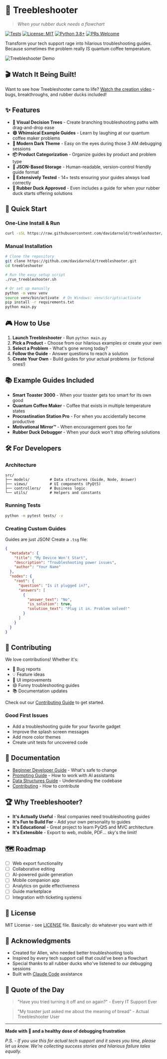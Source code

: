 # 🎯 Treebleshooter

> *When your rubber duck needs a flowchart*

[![Tests](https://github.com/davidarnold/treebleshooter/workflows/Tests/badge.svg)](https://github.com/davidarnold/treebleshooter/actions)
[![License: MIT](https://img.shields.io/badge/License-MIT-yellow.svg)](https://opensource.org/licenses/MIT)
[![Python 3.8+](https://img.shields.io/badge/python-3.8+-blue.svg)](https://www.python.org/downloads/)
[![PRs Welcome](https://img.shields.io/badge/PRs-welcome-brightgreen.svg)](CONTRIBUTING.md)

Transform your tech support rage into hilarious troubleshooting guides. Because sometimes the problem really IS quantum coffee temperature.

![Treebleshooter Demo](docs/images/demo.gif)

## 🎬 Watch It Being Built!

Want to see how Treebleshooter came to life? [Watch the creation video](https://your-video-link-here.com) - bugs, breakthroughs, and rubber ducks included!

## ✨ Features

- **🌳 Visual Decision Trees** - Create branching troubleshooting paths with drag-and-drop ease
- **😄 Whimsical Example Guides** - Learn by laughing at our quantum coffee maker problems
- **🎨 Modern Dark Theme** - Easy on the eyes during those 3 AM debugging sessions
- **📦 Product Categorization** - Organize guides by product and problem type
- **💾 JSON-Based Storage** - Human-readable, version-control friendly guide format
- **🧪 Extensively Tested** - 14+ tests ensuring your guides always load correctly
- **🦆 Rubber Duck Approved** - Even includes a guide for when your rubber duck starts offering solutions

## 🚀 Quick Start

### One-Line Install & Run

```bash
curl -sSL https://raw.githubusercontent.com/davidarnold/treebleshooter/main/run_treebleshooter.sh | bash
```

### Manual Installation

```bash
# Clone the repository
git clone https://github.com/davidarnold/treebleshooter.git
cd treebleshooter

# Run the easy setup script
./run_treebleshooter.sh

# Or set up manually
python -m venv venv
source venv/bin/activate  # On Windows: venv\Scripts\activate
pip install -r requirements.txt
python main.py
```

## 🎮 How to Use

1. **Launch Treebleshooter** - Run `python main.py`
2. **Pick a Product** - Choose from our hilarious examples or create your own
3. **Select a Problem** - What's gone wrong today?
4. **Follow the Guide** - Answer questions to reach a solution
5. **Create Your Own** - Build guides for your actual problems (or fictional ones!)

## 📚 Example Guides Included

- **Smart Toaster 3000** - When your toaster gets too smart for its own good
- **Quantum Coffee Maker** - Coffee that exists in multiple temperature states
- **Procrastination Station Pro** - For when you accidentally become productive
- **Motivational Mirror™** - When encouragement goes too far
- **Rubber Duck Debugger** - When your duck won't stop offering solutions

## 🛠️ For Developers

### Architecture
```
src/
├── models/         # Data structures (Guide, Node, Answer)
├── views/          # UI components (PyQt5)
├── controllers/    # Business logic
└── utils/          # Helpers and constants
```

### Running Tests
```bash
python -m pytest tests/ -v
```

### Creating Custom Guides
Guides are just JSON! Create a `.tsg` file:
```json
{
  "metadata": {
    "title": "My Device Won't Start",
    "description": "Troubleshooting power issues",
    "author": "Your Name"
  },
  "nodes": {
    "root": {
      "question": "Is it plugged in?",
      "answers": [
        {
          "answer_text": "No",
          "is_solution": true,
          "solution_text": "Plug it in. Problem solved!"
        }
      ]
    }
  }
}
```

## 🤝 Contributing

We love contributions! Whether it's:
- 🐛 Bug reports
- 💡 Feature ideas
- 🎨 UI improvements
- 😄 Funny troubleshooting guides
- 📚 Documentation updates

Check out our [Contributing Guide](CONTRIBUTING.md) to get started.

### Good First Issues
- Add a troubleshooting guide for your favorite gadget
- Improve the splash screen messages
- Add more color themes
- Create unit tests for uncovered code

## 📖 Documentation

- [Beginner Developer Guide](BEGINNER_DEVELOPER_GUIDE.md) - What's safe to change
- [Prompting Guide](ALLENS_PROMPTING_GUIDE.md) - How to work with AI assistants
- [Data Structures Guide](DATA_STRUCTURES_GUIDE.md) - Understanding the codebase
- [Contributing](CONTRIBUTING.md) - How to contribute

## 🏆 Why Treebleshooter?

- **It's Actually Useful** - Real companies need troubleshooting guides
- **It's Fun to Build For** - Add your own personality to guides
- **It's Educational** - Great project to learn PyQt5 and MVC architecture
- **It's Extensible** - Export to web, mobile, PDF... sky's the limit!

## 🗺️ Roadmap

- [ ] Web export functionality
- [ ] Collaborative editing
- [ ] AI-powered guide generation
- [ ] Mobile companion app
- [ ] Analytics on guide effectiveness
- [ ] Guide marketplace
- [ ] Integration with ticketing systems

## 📝 License

MIT License - see [LICENSE](LICENSE) file. Basically: do whatever you want with it!

## 🙏 Acknowledgments

- Created for Allen, who needed better troubleshooting tools
- Inspired by every tech support call that could've been a flowchart
- Special thanks to all rubber ducks who've listened to our debugging sessions
- Built with [Claude Code](https://claude.ai/code) assistance

## 🦆 Quote of the Day

> "Have you tried turning it off and on again?" - Every IT Support Ever

> "My toaster just asked me about the meaning of bread" - Actual Treebleshooter User

---

**Made with 💙 and a healthy dose of debugging frustration**

*P.S. - If you use this for actual tech support and it saves you time, please let us know. We're collecting success stories and hilarious failure tales equally.*